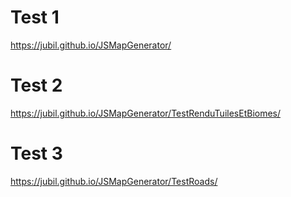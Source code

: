 # Test 1
https://jubil.github.io/JSMapGenerator/

# Test 2
https://jubil.github.io/JSMapGenerator/TestRenduTuilesEtBiomes/

# Test 3
https://jubil.github.io/JSMapGenerator/TestRoads/

